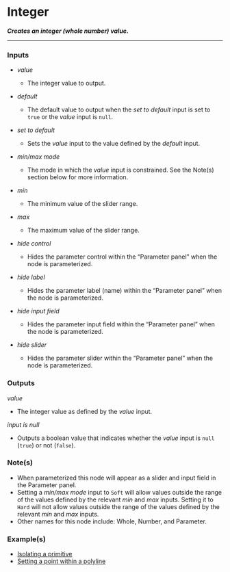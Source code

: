 # Integer

**_Creates an integer (whole number) value._**

---

### Inputs

* _value_

  * The integer value to output.

* _default_

  * The default value to output when the _set to default_ input is set to `true` or the _value_ input is `null`.

* _set to default_

  * Sets the _value_ input to the value defined by the _default_ input.

* _min/max mode_

  * The mode in which the _value_ input is constrained. See the Note(s) section below for more information.

* _min_

  * The minimum value of the slider range.

* _max_

  * The maximum value of the slider range.

* _hide control_

  * Hides the parameter control within the “Parameter panel” when the node is parameterized.

* _hide label_

  * Hides the parameter label (name) within the “Parameter panel” when the node is parameterized.

* _hide input field_

  * Hides the parameter input field within the “Parameter panel” when the node is parameterized.

* _hide slider_

  * Hides the parameter slider within the “Parameter panel” when the node is parameterized.


### Outputs

_value_

  * The integer value as defined by the _value_ input.

_input is null_

  * Outputs a boolean value that indicates whether the _value_ input is `null` (`true`) or not (`false`).


### Note(s)



* When parameterized this node will appear as a slider and input field in the Parameter panel.
* Setting a _min/max mode_ input to `Soft` will allow values outside the range of the values defined by the relevant _min_ and _max_ inputs. Setting it to `Hard` will not allow values outside the range of the values defined by the relevant _min_ and _max_ inputs.
* Other names for this node include: Whole, Number, and Parameter.


### Example(s)



* <a href="https://creator.trimble.com/graph?assetURI=whp:866137ad-bf24-4a85-8953-1c9ca1657d7b&version=latest" target="_blank">Isolating a primitive</a>
* <a href="https://creator.trimble.com/graph?assetURI=whp:12e6e13a-5702-4623-807b-e0449f690afa&version=latest" target="_blank">Setting a point within a polyline</a>
